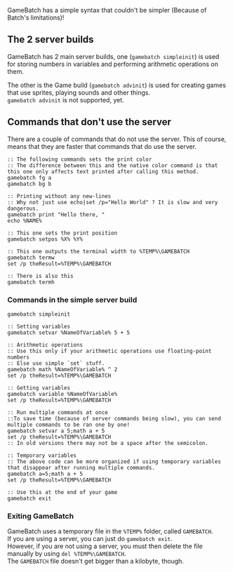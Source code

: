 GameBatch has a simple syntax that couldn't be simpler (Because of Batch's limitations)!

## The 2 server builds
GameBatch has 2 main server builds, one (```gamebatch simpleinit```) is used for storing numbers in variables and performing arithmetic operations on them.

The other is the Game build (```gamebatch advinit```) is used for creating games that use sprites, playing sounds and other things.  
```gamebatch advinit``` is not supported, yet.

## Commands that don't use the server
There are a couple of commands that do not use the server.
This of course, means that they are faster that commands that do use the server.
```batch
:: The following commands sets the print color
:: The difference between this and the native color command is that this one only affects text printed after calling this method.
gamebatch fg a
gamebatch bg b

:: Printing without any new-lines
:: Why not just use echo|set /p="Hello World" ? It is slow and very dangerous.
gamebatch print "Hello there, "
echo %NAME%

:: This one sets the print position
gamebatch setpos %X% %Y%

:: This one outputs the terminal width to %TEMP%\GAMEBATCH
gamebatch termw
set /p theResult=%TEMP%\GAMEBATCH

:: There is also this
gamebatch termh
```

### Commands in the simple server build
```batch
gamebatch simpleinit

:: Setting variables
gamebatch setvar %NameOfVariable% 5 + 5

:: Arithmetic operations
:: Use this only if your arithmetic operations use floating-point numbers
:: Else use simple `set` stuff.
gamebatch math %NameOfVariable% ^ 2
set /p theResult=%TEMP%\GAMEBATCH

:: Getting variables
gamebatch variable %NameOfVariable%
set /p theResult=%TEMP%\GAMEBATCH

:: Run multiple commands at once
::To save time (because of server commands being slow), you can send multiple commands to be ran one by one!
gamebatch setvar a 5;math a + 5
set /p theResult=%TEMP%\GAMEBATCH
:: In old versions there may not be a space after the semicolon.

:: Temporary variables
:: The above code can be more organized if using temporary variables that disappear after running multiple commands.
gamebatch a=5;math a + 5
set /p theResult=%TEMP%\GAMEBATCH

:: Use this at the end of your game
gamebatch exit
```

### Exiting GameBatch
GameBatch uses a temporary file in the `%TEMP%` folder, called `GAMEBATCH`.  
If you are using a server, you can just do `gamebatch exit`.  
However, if you are not using a server, you must then delete the file manually by using `del %TEMP%\GAMEBATCH`.  
The `GAMEBATCH` file doesn't get bigger than a kilobyte, though.

